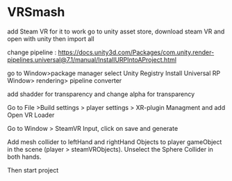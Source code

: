 # VRSmash
add Steam VR for it to work
go to unity asset store, download steam VR and open with unity then import all

change pipeline : https://docs.unity3d.com/Packages/com.unity.render-pipelines.universal@7.1/manual/InstallURPIntoAProject.html

go to Window>package manager
select Unity Registry
Install Universal RP
Window> rendering> pipeline converter

add shadder for transparency and change alpha for transparency

Go to File >Build settings > player settings > XR-plugin Managment and add Open VR Loader

Go to Window > SteamVR Input, click on save and generate 


Add mesh collider to leftHand and rightHand Objects to player gameObject in the scene (player > steamVRObjects). 
Unselect the Sphere Collider in both hands.


Then start project
